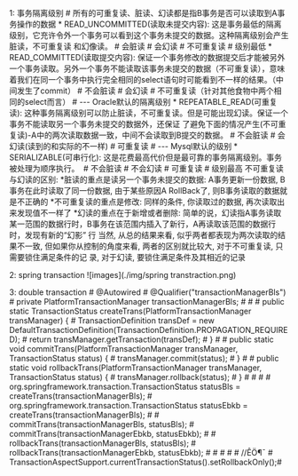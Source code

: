 1: 事务隔离级别 # 所有的可重复读、脏读、幻读都是指B事务是否可以读取到A事务操作的数据
    * READ_UNCOMMITTED(读取未提交内容): 这是事务最低的隔离级别，它充许令外一个事务可以看到这个事务未提交的数据。这种隔离级别会产生脏读，不可重复读
                                      和幻像读。 
                                      # 会脏读
                                      # 会幻读
                                      # 不可重复读
                                      # 级别最低
    * READ_COMMITTED(读取提交内容): 保证一个事务修改的数据提交后才能被另外一个事务读取。另外一个事务不能读取该事务未提交的数据（不可重复读），意味
                                  着我们在同一个事务中执行完全相同的select语句时可能看到不一样的结果。（中间发生了commit）
                                      # 不会脏读
                                      # 会幻读
                                      # 不可重复读（针对其他食物中两个相同的select而言）
                                      # --- Oracle默认的隔离级别
    * REPEATABLE_READ(可重复读): 这种事务隔离级别可以防止脏读，不可重复读。但是可能出现幻读。保证一个事务不能读取另一个事务未提交的数据外，还保证
                                了避免下面的情况产生(不可重复读)-A中的两次读取数据一致，中间不会读取到B提交的数据。
                                      # 不会脏读
                                      # 会幻读(读到的和实际的不一样)
                                      # 可重复读
                                      # --- Mysql默认的级别
    * SERIALIZABLE(可串行化): 这是花费最高代价但是最可靠的事务隔离级别。事务被处理为顺序执行。 
                                      # 不会脏读
                                      # 不会幻读
                                      # 可重复读
                                      # 级别最高
    不可重复读与幻读的区别:
      *脏读的重点是读另一个事务未提交的数据: A事务更新一份数据, B事务在此时读取了同一份数据, 由于某些原因A RollBack了, 则B事务读取的数据就是不正确的
      *不可重复读的重点是修改: 同样的条件, 你读取过的数据, 再次读取出来发现值不一样了
      *幻读的重点在于新增或者删除: 简单的说，幻读指A事务读取某一范围的数据行时，B事务在该范围内插入了新行，A再读取该范围的数据行时，发现有新的“幻影” 行
      当然, 从总的结果来看, 似乎两者都表现为两次读取的结果不一致, 但如果你从控制的角度来看, 两者的区别就比较大, 对于不可重复读, 只需要锁住满足条件的记
      录, 对于幻读, 要锁住满足条件及其相近的记录
    
2: spring transaction
    ![images](./img/spring transtraction.png)

3: double transaction
    # @Autowired
    # @Qualifier("transactionManagerBls")
    # private PlatformTransactionManager transactionManagerBls;
    # 
    # 
    #     public static TransactionStatus createTrans(PlatformTransactionManager transManager) {
    #         TransactionDefinition transDef = new DefaultTransactionDefinition(TransactionDefinition.PROPAGATION_REQUIRED);
    #         return transManager.getTransaction(transDef);
    #     }
    # 
    #     public static void commitTrans(PlatformTransactionManager transManager, TransactionStatus status) {
    #         transManager.commit(status);
    #     }
    # 
    #     public static void rollbackTrans(PlatformTransactionManager transManager, TransactionStatus status) {
    #         transManager.rollback(status);
    #     }
    # 
    # 
    # 
    # org.springframework.transaction.TransactionStatus statusBls = createTrans(transactionManagerBls);
    # org.springframework.transaction.TransactionStatus statusEbkb = createTrans(transactionManagerBls);
    # 
    # commitTrans(transactionManagerBls, statusBls);
    # commitTrans(transactionManagerEbkb, statusEbkb);
    # 
    # rollbackTrans(transactionManagerBls, statusBls);
    # rollbackTrans(transactionManagerEbkb, statusEbkb);
    # 
    # 
    # 
    # 
    # //ÊÖ¶¯
    # TransactionAspectSupport.currentTransactionStatus().setRollbackOnly();# 